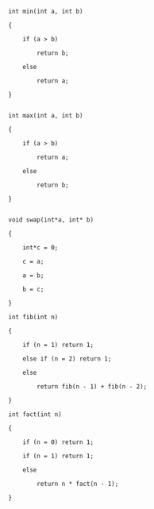  
 
    int min(int a, int b)
    
    {
	 
        if (a > b)
		
            return b;
	  
        else
		
            return a;
    
    }
  
  
    int max(int a, int b)
  
    {
	
        if (a > b)
		
            return a;
	  
        else
		
            return b;
  
    }
  

    void swap(int*a, int* b)

    {
	
        int*c = 0;
	
        c = a;
	
        a = b;
	
        b = c;

    }
        
    int fib(int n)

    {
	
        if (n = 1) return 1;
	
        else if (n = 2) return 1;
	
        else
		
            return fib(n - 1) + fib(n - 2);

    }

    int fact(int n)

    {
	
        if (n = 0) return 1;
	
        if (n = 1) return 1;
	
        else
		
            return n * fact(n - 1);

    }
